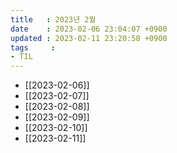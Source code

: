 ```yaml
---
title   : 2023년 2월
date    : 2023-02-06 23:04:07 +0900
updated : 2023-02-11 23:20:58 +0900
tags     : 
- TIL
---
```

- [[2023-02-06]]
- [[2023-02-07]]
- [[2023-02-08]]
- [[2023-02-09]]
- [[2023-02-10]]
- [[2023-02-11]]
